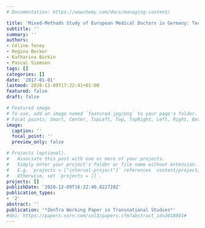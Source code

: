 ```yaml
---
# Documentation: https://wowchemy.com/docs/managing-content/

title: 'Mixed-Methods Study of European Medical Doctors in Germany: Technical Report'
subtitle: ''
summary: ''
authors:
- Céline Teney
- Regina Becker
- Katharina Bürkin
- Pascal Siemsen
tags: []
categories: []
date: '2017-01-01'
lastmod: 2020-12-09T17:22:41+01:00
featured: false
draft: false

# Featured image
# To use, add an image named `featured.jpg/png` to your page's folder.
# Focal points: Smart, Center, TopLeft, Top, TopRight, Left, Right, BottomLeft, Bottom, BottomRight.
image:
  caption: ''
  focal_point: ''
  preview_only: false

# Projects (optional).
#   Associate this post with one or more of your projects.
#   Simply enter your project's folder or file name without extension.
#   E.g. `projects = ["internal-project"]` references `content/project/deep-learning/index.md`.
#   Otherwise, set `projects = []`.
projects: []
publishDate: '2020-12-09T16:22:40.822720Z'
publication_types:
- '2'
abstract: ''
publication: '*ZenTra Working Paper in Transnational Studies*'
#doi: https://papers.ssrn.com/sol3/papers.cfm?abstract_id=3018801#
---
```

